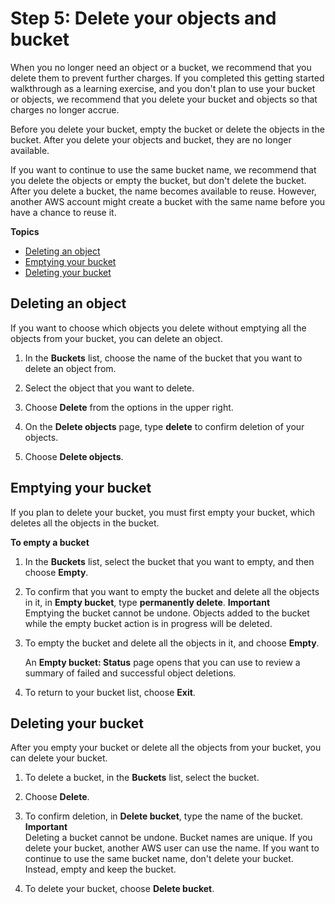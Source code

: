 # Step 5: Delete your objects and bucket<a name="deleting-object-bucket"></a>

When you no longer need an object or a bucket, we recommend that you delete them to prevent further charges\. If you completed this getting started walkthrough as a learning exercise, and you don't plan to use your bucket or objects, we recommend that you delete your bucket and objects so that charges no longer accrue\. 

Before you delete your bucket, empty the bucket or delete the objects in the bucket\. After you delete your objects and bucket, they are no longer available\.

If you want to continue to use the same bucket name, we recommend that you delete the objects or empty the bucket, but don't delete the bucket\. After you delete a bucket, the name becomes available to reuse\. However, another AWS account might create a bucket with the same name before you have a chance to reuse it\. 

**Topics**
+ [Deleting an object](#clean-up-delete-objects)
+ [Emptying your bucket](#clean-up-empty-bucket)
+ [Deleting your bucket](#clean-up-delete-bucket)

## Deleting an object<a name="clean-up-delete-objects"></a>

If you want to choose which objects you delete without emptying all the objects from your bucket, you can delete an object\. 

1. In the **Buckets** list, choose the name of the bucket that you want to delete an object from\.

1. Select the object that you want to delete\.

1. Choose **Delete** from the options in the upper right\. 

1. On the **Delete objects** page, type **delete** to confirm deletion of your objects\.

1. Choose **Delete objects**\.

## Emptying your bucket<a name="clean-up-empty-bucket"></a>

If you plan to delete your bucket, you must first empty your bucket, which deletes all the objects in the bucket\. 

**To empty a bucket**



1. In the **Buckets** list, select the bucket that you want to empty, and then choose **Empty**\.

1. To confirm that you want to empty the bucket and delete all the objects in it, in **Empty bucket**, type **permanently delete**\.
**Important**  
Emptying the bucket cannot be undone\. Objects added to the bucket while the empty bucket action is in progress will be deleted\.

1. To empty the bucket and delete all the objects in it, and choose **Empty**\.

   An **Empty bucket: Status** page opens that you can use to review a summary of failed and successful object deletions\.

1. To return to your bucket list, choose **Exit**\.

## Deleting your bucket<a name="clean-up-delete-bucket"></a>

After you empty your bucket or delete all the objects from your bucket, you can delete your bucket\.

1. To delete a bucket, in the **Buckets** list, select the bucket\.

1. Choose **Delete**\.

1. To confirm deletion, in **Delete bucket**, type the name of the bucket\.
**Important**  
Deleting a bucket cannot be undone\. Bucket names are unique\. If you delete your bucket, another AWS user can use the name\. If you want to continue to use the same bucket name, don't delete your bucket\. Instead, empty and keep the bucket\. 

1. To delete your bucket, choose **Delete bucket**\.